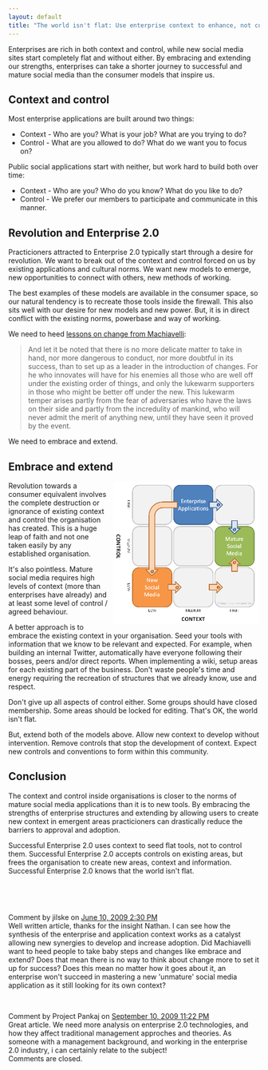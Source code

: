 ```yaml
---
layout: default
title: "The world isn't flat: Use enterprise context to enhance, not control"
---
```


Enterprises are rich in both context and control, while new social media sites
start completely flat and without either. By embracing and extending our
strengths, enterprises can take a shorter journey to successful and mature
social media than the consumer models that inspire us.

## Context and control

Most enterprise applications are built around two
things:
* Context - Who are you? What is your job? What are you trying to do?
* Control - What are you allowed to do? What do we want you to focus on?

Public social applications start with neither, but work
hard to build both over time:
* Context - Who are you? Who do you know? What do you like to do?
* Control - We prefer our members to participate and communicate in this manner.

## Revolution and Enterprise 2.0

Practicioners attracted to Enterprise 2.0 typically start through a desire for
revolution. We want to break out of the context and control forced on us by
existing applications and cultural norms. We want new models to emerge, new
opportunities to connect with others, new methods of working.

The best examples of these models are available in the consumer
space, so our natural tendency is to recreate those tools inside the firewall.
This also sits well with our desire for new models and new power. But, it is in
direct conflict with the existing norms, powerbase and way of working.

We need to heed [lessons on change from Machiavelli](http://orgtheory.wordpress.com/2008/03/24/machiavelli-on-change-and-innovation/):

> And let it be noted that there is no more delicate matter to take in hand, nor
> more dangerous to conduct, nor more doubtful in its success, than to set up as
> a leader in the introduction of changes.  For he who innovates will have for
> his enemies all those who are well off under the existing order of things, and
> only the lukewarm supporters in those who might be better off under the new.
> This lukewarm temper arises partly from the fear of adversaries who have the
> laws on their side and partly from the incredulity of mankind, who will never
> admit the merit of anything new, until they have seen it proved by the event.

We need to embrace and extend.

## Embrace and extend

<a
href="/v2/blog/2009/05/ContextAndControlInEnterprise20.png"><img
src="/v2/blog/2009/05/ContextAndControlInEnterprise20-Thumbnail.png"
style="float:right;border:0;margin-left:10px"/></a>

Revolution towards a consumer equivalent involves the complete destruction or
ignorance of existing context and control the organisation has created. This is
a huge leap of faith and not one taken easily by any established organisation.

It's also pointless. Mature social media requires high levels of context (more
than enterprises have already) and at least some level of control / agreed
behaviour.

A better approach is to embrace the existing context in your organisation. Seed
your tools with information that we know to be relevant and expected. For
example, when building an internal Twitter, automatically have everyone
following their bosses, peers and/or direct reports. When implementing a wiki,
setup areas for each existing part of the business. Don't waste people's time
and energy requiring the recreation of structures that we already know, use and
respect.

Don't give up all aspects of control either. Some groups should have closed
membership. Some areas should be locked for editing.  That's OK, the world
isn't flat.

But, extend both of the models above.  Allow new context to develop without
intervention. Remove controls that stop the development of context. Expect new
controls and conventions to form within this community.

## Conclusion

The context and control inside organisations is closer to the norms of mature
social media applications than it is to new tools. By embracing the strengths
of enterprise structures and extending by allowing users to create new context
in emergent areas practicioners can drastically reduce the barriers to approval
and adoption.

Successful Enterprise 2.0 uses context to seed flat tools, not to control them.
Successful Enterprise 2.0 accepts controls on existing areas, but frees the
organisation to create new areas, context and information.  Successful
Enterprise 2.0 knows that the world isn't flat.
		  
<div id="blogComments">
  <a name="comments">&nbsp;</a>
  
  <a name="c679052604466558317">&nbsp;</a>
  <div class="blogComment">
    <div class="blogCommentByline">Comment by jilske on <a href="#c679052604466558317" title="Comment permalink">June 10, 2009 2:30 PM</a> </div>
    <div class="blogCommentBody">Well written article, thanks for the insight Nathan.  I can see how the synthesis of the enterprise and application context works as a catalyst allowing new synergies to develop and increase adoption.  Did Machiavelli want to heed people to take baby steps and changes like embrace and extend? Does that mean there is no way to think about change more to set it up for success? Does this mean no matter how it goes about it, an enterprise won&#39;t succeed in mastering a new &#39;unmature&#39; social media application as it still looking for its own context?</div>
  </div>
  
  <a name="c3751531134734398925">&nbsp;</a>
  <div class="blogComment">
    <div class="blogCommentByline">Comment by Project Pankaj on <a href="#c3751531134734398925" title="Comment permalink">September 10, 2009 11:22 PM</a> </div>
    <div class="blogCommentBody">Great article. We need more analysis on enterprise 2.0 technologies, and how they affect traditional management approches and theories. As someone with a management background, and working in the enterprise 2.0 industry, i can certainly relate to the subject!</div>
  </div>

  <div class="blogCommentsClosed">Comments are closed.</div>

</div>
